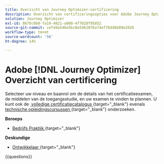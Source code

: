 ```yaml
---
title: Overzicht van Journey Optimizer-certificering
description: Overzicht van certificeringsopties voor Adobe Journey Optimizer
solution: Journey Optimizer
exl-id: 8676c9b0-fa19-4821-a008-4f7028f95852
source-git-commit: cefdda546e5bc8e5462876a74ef78dd6689e2026
workflow-type: tm+mt
source-wordcount: '56'
ht-degree: 14%

---
```


# Adobe [!DNL Journey Optimizer] Overzicht van certificering

Selecteer uw niveau en baanrol om de details van het certificatieexamen, de middelen van de toegangsstudie, en uw examen te vinden te plannen. U kunt ook de [&#x200B; volledige certificatiecatalogus &#x200B;](https://certification.adobe.com/certifications){target="_blank"}  evenals [&#x200B; technische opleidingscursussen &#x200B;](https://certification.adobe.com/courses/?/courses){target="_blank"}  onderzoeken.

**Beroeps**

* [&#x200B; Bedrijfs Praktijk &#x200B;](https://certification.adobe.com/certification/journey-optimizer-business-practitioner-professional){target="_blank"} <!--AD0-E607-->

**Deskundige**

* [&#x200B; Ontwikkelaar &#x200B;](https://certification.adobe.com/certification/journey-optimizer-developer-expert){target="_blank"}  <!--AD0-E606-->

{{questions}}

